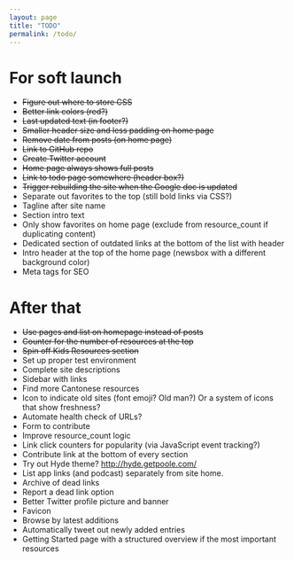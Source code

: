 ```yaml
---
layout: page
title: "TODO"
permalink: /todo/
---
```

# For soft launch

* ~~Figure out where to store CSS~~
* ~~Better link colors (red?)~~
* ~~Last updated text (in footer?)~~
* ~~Smaller header size and less padding on home page~~
* ~~Remove date from posts (on home page)~~
* ~~Link to GitHub repo~~
* ~~Create Twitter account~~
* ~~Home page always shows full posts~~
* ~~Link to todo page somewhere (header box?)~~
* ~~Trigger rebuilding the site when the Google doc is updated~~
* Separate out favorites to the top (still bold links via CSS?)
* Tagline after site name
* Section intro text
* Only show favorites on home page (exclude from resource_count if duplicating content)
* Dedicated section of outdated links at the bottom of the list with header
* Intro header at the top of the home page (newsbox with a different background color)
* Meta tags for SEO

# After that

* ~~Use pages and list on homepage instead of posts~~
* ~~Counter for the number of resources at the top~~
* ~~Spin off Kids Resources section~~
* Set up proper test environment
* Complete site descriptions
* Sidebar with links
* Find more Cantonese resources
* Icon to indicate old sites (font emoji? Old man?) Or a system of icons that show freshness?
* Automate health check of URLs?
* Form to contribute
* Improve resource_count logic
* Link click counters for popularity (via JavaScript event tracking?)
* Contribute link at the bottom of every section
* Try out Hyde theme? http://hyde.getpoole.com/
* List app links (and podcast) separately from site home.
* Archive of dead links
* Report a dead link option
* Better Twitter profile picture and banner
* Favicon
* Browse by latest additions
* Automatically tweet out newly added entries
* Getting Started page with a structured overview if the most important resources
